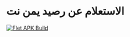 # الاستعلام عن رصيد يمن نت
[![Flet APK Build](https://github.com/omamkaz/Yemen-Net/actions/workflows/flet-apk.yml/badge.svg)](https://github.com/omamkaz/Yemen-Net/actions/workflows/flet-apk.yml)
